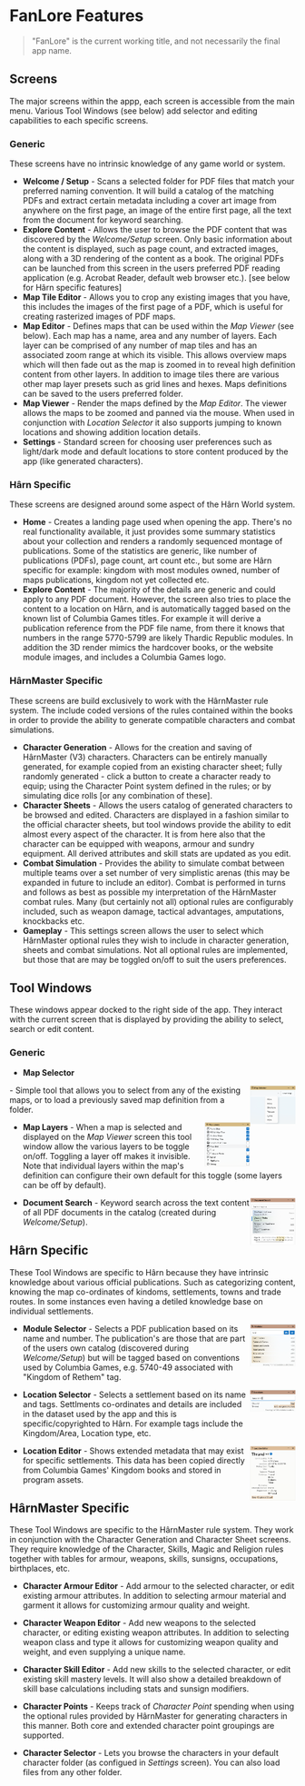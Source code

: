 # FanLore Features
> "FanLore" is the current working title, and not necessarily the final app name.

## Screens
The major screens within the appp, each screen is accessible from the main menu. Various Tool Windows (see below) add selector and editing capabilities to each specific screens.

### Generic
These screens have no intrinsic knowledge of  any game world or system.

* **Welcome / Setup** - Scans a selected folder for PDF files that match your preferred naming convention. It will build a catalog of the matching PDFs and extract certain metadata including a cover art image from anywhere on the first page, an image of the entire first page, all the text from the document for keyword searching.
* **Explore Content** - Allows the user to browse the PDF content that was discovered by the *Welcome/Setup* screen. Only basic information about the content is displayed, such as page count, and extracted images, along with a 3D rendering of the content as a book. The original PDFs can be launched from this screen in the users preferred PDF reading application (e.g. Acrobat Reader, default web browser etc.). [see below for Hârn specific features]
* **Map Tile Editor** - Allows you to crop any existing images that you have, this includes the images of the first page of a PDF, which is useful for creating rasterized images of PDF maps.
* **Map Editor** - Defines maps that can be used within the *Map Viewer* (see below). Each map has a name, area and any number of layers. Each layer can be comprised of any number of map tiles and has an associated zoom range at which its visible. This allows overview maps which will then fade out as the map is zoomed in to reveal high definition content from other layers. In addition to image tiles there are various other map layer presets such as grid lines and hexes. Maps definitions can be saved to the users preferred folder.
* **Map Viewer** - Render the maps defined by the *Map Editor*. The viewer allows the maps to be zoomed and panned via the mouse. When used in conjunction with *Location Selector* it also supports jumping to known locations and showing addition location details.
* **Settings** - Standard screen for choosing user preferences such as light/dark mode and default locations to store content produced by the app (like generated characters).

### Hârn Specific
These screens are designed around some aspect of the Hârn World system.

* **Home** - Creates a landing page used when opening the app. There's no real functionality available, it just provides some summary statistics about your collection and renders a randomly sequenced montage of publications. Some of the statistics are generic, like number of publications (PDFs), page count, art count etc., but some are Hârn specific for example: kingdom with most modules owned, number of maps publications, kingdom not yet collected etc.
* **Explore Content** - The majority of the details are generic and could apply to any PDF document. However, the screen also tries to place the content to a location on Hârn, and is automatically tagged based on the known list of Columbia Games titles. For example it will derive a publication reference from the PDF file name, from there it knows that numbers in the range 5770-5799 are likely Thardic Republic modules. In addition the 3D render mimics the hardcover books, or the website module images, and includes a Columbia Games logo.

### HârnMaster Specific
These screens are build exclusively to work with the HârnMaster rule system. The include coded versions of the rules contained within the books in order to provide the ability to generate compatible characters and combat simulations.

* **Character Generation** - Allows for the creation and saving of HârnMaster (V3) characters. Characters can be entirely manually generated, for example copied from an existing character sheet; fully randomly generated - click a button to create a character ready to equip; using the Character Point system defined in the rules; or by simulating dice rolls [or any combination of these].
* **Character Sheets** - Allows the users catalog of generated characters to be browsed and edited. Characters are displayed in a fashion similar to the official character sheets, but tool windows provide the ability to edit almost every aspect of the character. It is from here also that the character can be equipped with weapons, armour and sundry equipment. All derived attributes and skill stats are updated as you edit.
* **Combat Simulation** - Provides the ability to simulate combat between multiple teams over a set number of very simplistic arenas (this may be expanded in future to include an editor). Combat is performed in turns and follows as best as possible my interpretation of the HârnMaster combat rules. Many (but certainly not all) optional rules are configurably included, such as weapon damage, tactical advantages, amputations, knockbacks etc.
* **Gameplay** - This settings screen allows the user to select which HârnMaster optional rules they wish to include in character generation, sheets and combat simulations. Not all optional rules are implemented, but those that are may be toggled on/off to suit the users preferences. 

## Tool Windows
These windows appear docked to the right side of the app. They interact with the current screen that is displayed by providing the ability to select, search or edit content.

### Generic
<!--
| | |
|-|-|
| **Map Selector** - Simple tool that allows you to select from any of the existing maps, or to load a previously saved map definition from a folder. | <a href="./Features/Screenshot%20-%20Map%20Selector.png"><img src="./Features/Screenshot%20-%20Map%20Selector.png" width="200"></a> |
| **Map Layers** - When a map is selected and displayed on the *Map Viewer* screen this tool window allow the various layers to be toggle on/off. Toggling a layer off makes it invisible. Note that individual layers within the map's definition can configure their own default for this toggle (some layers can be off by default). | <a href="./Features/Screenshot%20-%20Map%20Layer%20Selector.png"><img src="./Features/Screenshot%20-%20Map%20Layer%20Selector.png" width="200"/></a> |
| **Document Search** - Keyword search across the text content of all PDF documents in the catalog (created during *Welcome/Setup*). | <a href="./Features/Screenshot%20-%20Document%20Search.png"><img src="./Features/Screenshot%20-%20Document%20Search.png" width="200"></a> |
-->

* **Map Selector** <a href="./Features/Screenshot%20-%20Map%20Selector.png">
<img src="./Features/Screenshot%20-%20Map%20Selector.png" width="80" style="float: right;">
</a> - Simple tool that allows you to select from any of the existing maps, or to load a previously saved map definition from a folder.

* **Map Layers** <a href="./Features/Screenshot%20-%20Map%20Layer%20Selector.png"><img src="./Features/Screenshot%20-%20Map%20Layer%20Selector.png" width="80" style="float: right;"/></a> - When a map is selected and displayed on the *Map Viewer* screen this tool window allow the various layers to be toggle on/off. Toggling a layer off makes it invisible. Note that individual layers within the map's definition can configure their own default for this toggle (some layers can be off by default).

* **Document Search** <a href="./Features/Screenshot%20-%20Document%20Search.png"><img src="./Features/Screenshot%20-%20Document%20Search.png" width="80" style="float: right;"></a> - Keyword search across the text content of all PDF documents in the catalog (created during *Welcome/Setup*).

## Hârn Specific
These Tool Windows are specific to Hârn because they have intrinsic knowledge about various official publications. Such as categorizing content, knowing the map co-ordinates of kindoms, settlements, towns and trade routes. In some instances even having a detiled knowledge base on individual settlements.

* **Module Selector** <a href="./Features/Screenshot%20-%20Module%20Selector.png"><img src="./Features/Screenshot%20-%20Module%20Selector.png" width="80" style="float: right;"></a> - Selects a PDF publication based on its name and number. The publication's are those that are part of the users own catalog (discovered during *Welcome/Setup*) but will be tagged based on conventions used by Columbia Games, e.g. 5740-49 associated with "Kingdom of Rethem" tag.

* **Location Selector** <a href="./Features/Screenshot%20-%20Location%20Selector.png"><img src="./Features/Screenshot%20-%20Location%20Selector.png" width="80" style="float: right;"></a> - Selects a settlement based on its name and tags. Settlments co-ordinates and details are included in the dataset used by the app and this is specific/copyrighted to Hârn. For example tags include the Kingdom/Area, Location type, etc. 

*  **Location Editor**  <a href="./Features/Screenshot%20-%20Location%20Editor.png"><img src="./Features/Screenshot%20-%20Location%20Editor.png" width="80" style="float: right;"></a> - Shows extended metadata that may exist for specific settlements. This data has been copied directly from Columbia Games' Kingdom books and stored in program assets.

## HârnMaster Specific
These Tool Windows are specific to the HârnMaster rule system. They work in conjunction with the Character Generation and Character Sheet screens. They require  knowledge of the Character, Skills, Magic and Religion rules together with tables for armour, weapons, skills, sunsigns, occupations, birthplaces, etc.

* **Character Armour Editor** - Add armour to the selected character, or edit existing armour attributes. In addition to selecting armour material and garment it allows for customizing armour quality and weight.

* **Character Weapon Editor** - Add new weapons to the selected character, or editing existing weapon attributes. In addition to selecting weapon class and type it allows for customizing weapon quality and weight, and even supplying a unique name.

* **Character Skill Editor** - Add new skills to the selected character, or edit existing skill mastery levels. It will also show a detailed breakdown of skill base calculations including stats and sunsign modifiers.

* **Character Points** - Keeps track of *Character Point* spending when using the optional rules provided by HârnMaster for generating characters in this manner. Both core and extended character point groupings are supported.
  
* **Character Selector** - Lets you browse the characters in your default character folder (as configued in *Settings* screen). You can also load files from any other folder.

